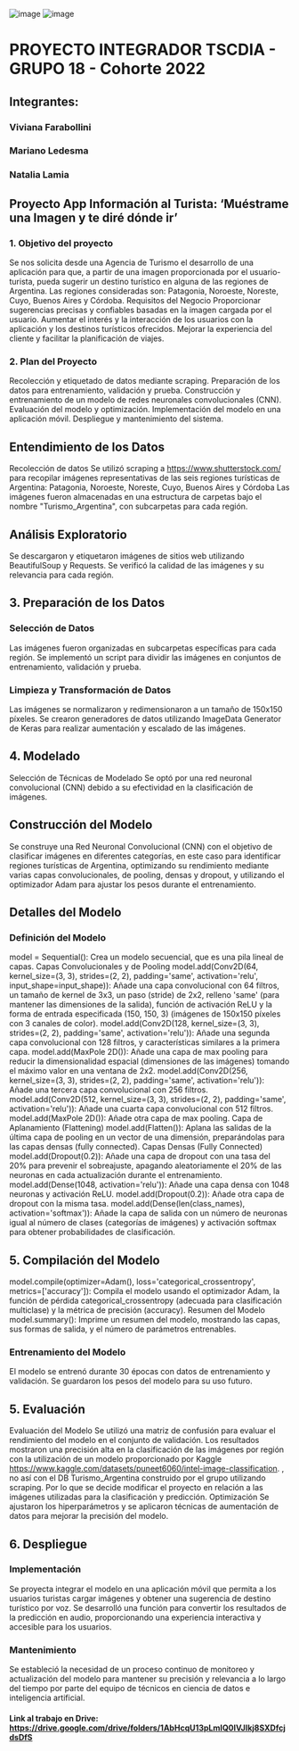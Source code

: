 ![image](https://github.com/natalialamia/GRUPO-18--ISPC--CIENTIFICO-DE-DATOS--2024/assets/107369842/9dc38dd6-2a8c-4428-84db-bde32e47ca65)
![image](https://github.com/natalialamia/GRUPO-18--ISPC--CIENTIFICO-DE-DATOS--2024/assets/107369842/cb2a96a1-437c-4f42-a194-835e62a3e009)

# PROYECTO INTEGRADOR TSCDIA - GRUPO 18 - Cohorte 2022
## Integrantes:
### Viviana Farabollini
### Mariano Ledesma
### Natalia Lamia

## Proyecto App Información al Turista: ‘Muéstrame una Imagen y te diré dónde ir’

### 1. Objetivo del proyecto
Se nos solicita desde una Agencia de Turismo el desarrollo de una aplicación para que, a partir de una imagen proporcionada por el usuario-turista, pueda sugerir un destino turístico en alguna de las regiones de Argentina. Las regiones consideradas son: Patagonia, Noroeste, Noreste, Cuyo, Buenos Aires y Córdoba.
Requisitos del Negocio
Proporcionar sugerencias precisas y confiables basadas en la imagen cargada por el usuario.
Aumentar el interés y la interacción de los usuarios con la aplicación y los destinos turísticos ofrecidos.
Mejorar la experiencia del cliente y facilitar la planificación de viajes.

### 2. Plan del Proyecto
Recolección y etiquetado de datos mediante scraping.
Preparación de los datos para entrenamiento, validación y prueba.
Construcción y entrenamiento de un modelo de redes neuronales convolucionales (CNN).
Evaluación del modelo y optimización.
Implementación del modelo en una aplicación móvil.
Despliegue y mantenimiento del sistema.

## Entendimiento de los Datos
Recolección de datos
Se utilizó scraping a https://www.shutterstock.com/ para recopilar imágenes representativas de las seis regiones turísticas de Argentina: Patagonia, Noroeste, Noreste, Cuyo, Buenos Aires y Córdoba 
Las imágenes fueron almacenadas en una estructura de carpetas bajo el nombre "Turismo_Argentina", con subcarpetas para cada región.


## Análisis Exploratorio

Se descargaron y etiquetaron imágenes de sitios web utilizando BeautifulSoup y Requests.
Se verificó la calidad de las imágenes y su relevancia para cada región.

## 3. Preparación de los Datos
### Selección de Datos
Las imágenes fueron organizadas en subcarpetas específicas para cada región.
Se implementó un script para dividir las imágenes en conjuntos de entrenamiento, validación y prueba.
### Limpieza y Transformación de Datos
Las imágenes se normalizaron y redimensionaron a un tamaño de 150x150 píxeles.
Se crearon generadores de datos utilizando ImageData Generator de Keras para realizar aumentación y escalado de las imágenes.
## 4. Modelado
Selección de Técnicas de Modelado
Se optó por una red neuronal convolucional (CNN) debido a su efectividad en la clasificación de imágenes.

## Construcción del Modelo
Se construye una Red Neuronal Convolucional (CNN) con el objetivo de clasificar imágenes en diferentes categorías, en este caso para identificar regiones turísticas de Argentina, optimizando su rendimiento mediante varias capas convolucionales, de pooling, densas y dropout, y utilizando el optimizador Adam para ajustar los pesos durante el entrenamiento.

## Detalles del Modelo
### Definición del Modelo
model = Sequential(): Crea un modelo secuencial, que es una pila lineal de capas.
Capas Convolucionales y de Pooling
model.add(Conv2D(64, kernel_size=(3, 3), strides=(2, 2), padding='same', activation='relu', input_shape=input_shape)): Añade una capa convolucional con 64 filtros, un tamaño de kernel de 3x3, un paso (stride) de 2x2, relleno 'same' (para mantener las dimensiones de la salida), función de activación ReLU y la forma de entrada especificada (150, 150, 3) (imágenes de 150x150 píxeles con 3 canales de color).
model.add(Conv2D(128, kernel_size=(3, 3), strides=(2, 2), padding='same', activation='relu')): Añade una segunda capa convolucional con 128 filtros, y características similares a la primera capa.
model.add(MaxPole 2D()): Añade una capa de max pooling para reducir la dimensionalidad espacial (dimensiones de las imágenes) tomando el máximo valor en una ventana de 2x2.
model.add(Conv2D(256, kernel_size=(3, 3), strides=(2, 2), padding='same', activation='relu')): Añade una tercera capa convolucional con 256 filtros.
model.add(Conv2D(512, kernel_size=(3, 3), strides=(2, 2), padding='same', activation='relu')): Añade una cuarta capa convolucional con 512 filtros.
model.add(MaxPole 2D()): Añade otra capa de max pooling.
Capa de Aplanamiento (Flattening)
model.add(Flatten()): Aplana las salidas de la última capa de pooling en un vector de una dimensión, preparándolas para las capas densas (fully connected).
Capas Densas (Fully Connected)
model.add(Dropout(0.2)): Añade una capa de dropout con una tasa del 20% para prevenir el sobreajuste, apagando aleatoriamente el 20% de las neuronas en cada actualización durante el entrenamiento.
model.add(Dense(1048, activation='relu')): Añade una capa densa con 1048 neuronas y activación ReLU.
model.add(Dropout(0.2)): Añade otra capa de dropout con la misma tasa.
model.add(Dense(len(class_names), activation='softmax')): Añade la capa de salida con un número de neuronas igual al número de clases (categorías de imágenes) y activación softmax para obtener probabilidades de clasificación.

## 5. Compilación del Modelo
model.compile(optimizer=Adam(), loss='categorical_crossentropy', metrics=['accuracy']): Compila el modelo usando el optimizador Adam, la función de pérdida categorical_crossentropy (adecuada para clasificación multiclase) y la métrica de precisión (accuracy).
Resumen del Modelo
model.summary(): Imprime un resumen del modelo, mostrando las capas, sus formas de salida, y el número de parámetros entrenables.

### Entrenamiento del Modelo
El modelo se entrenó durante 30 épocas con datos de entrenamiento y validación.
Se guardaron los pesos del modelo para su uso futuro.

## 5. Evaluación
Evaluación del Modelo
Se utilizó una matriz de confusión para evaluar el rendimiento del modelo en el conjunto de validación.
Los resultados mostraron una precisión alta en la clasificación de las imágenes por región con la utilización de un modelo proporcionado por Kaggle https://www.kaggle.com/datasets/puneet6060/intel-image-classification. , no así con el DB Turismo_Argentina construido por el grupo utilizando scraping. Por lo que se decide modificar el proyecto en relación a las imágenes utilizadas para la clasificación y predicción.
Optimización
Se ajustaron los hiperparámetros y se aplicaron técnicas de aumentación de datos para mejorar la precisión del modelo.
## 6. Despliegue
### Implementación
Se proyecta integrar el modelo en una aplicación móvil que permita a los usuarios turistas cargar imágenes y obtener una sugerencia de destino turístico por voz.
Se desarrolló una función para convertir los resultados de la predicción en audio, proporcionando una experiencia interactiva y accesible para los usuarios.
### Mantenimiento
Se estableció la necesidad de un proceso continuo de monitoreo y actualización del modelo para mantener su precisión y relevancia a lo largo del tiempo por parte del equipo de técnicos en ciencia de datos e inteligencia artificial.
#### Link al trabajo en Drive: https://drive.google.com/drive/folders/1AbHcqU13pLmIQ0IVJIkj8SXDfcjdsDfS

